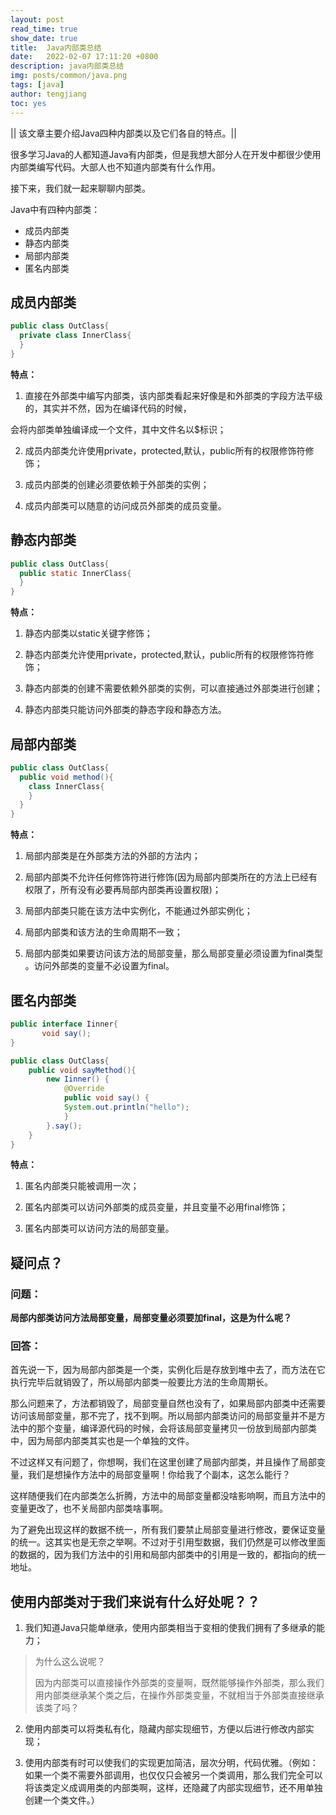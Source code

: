 ```yaml
---
layout: post
read_time: true
show_date: true
title:  Java内部类总结
date:   2022-02-07 17:11:20 +0800
description: java内部类总结
img: posts/common/java.png
tags: [java]
author: tengjiang
toc: yes
---
```


|| 该文章主要介绍Java四种内部类以及它们各自的特点。||

<!-- more -->

很多学习Java的人都知道Java有内部类，但是我想大部分人在开发中都很少使用内部类编写代码。大部人也不知道内部类有什么作用。

接下来，我们就一起来聊聊内部类。

Java中有四种内部类：

- 成员内部类
- 静态内部类
- 局部内部类
- 匿名内部类 

## 成员内部类

```java
public class OutClass{
  private class InnerClass{
  }
}
```

**特点：**

1. 直接在外部类中编写内部类，该内部类看起来好像是和外部类的字段方法平级的，其实并不然，因为在编译代码的时候，

会将内部类单独编译成一个文件，其中文件名以$标识；

2. 成员内部类允许使用private，protected,默认，public所有的权限修饰符修饰；      

3. 成员内部类的创建必须要依赖于外部类的实例；

4. 成员内部类可以随意的访问成员外部类的成员变量。

## 静态内部类

```java
public class OutClass{
  public static InnerClass{
  }
}
```

**特点：**

1. 静态内部类以static关键字修饰；

2. 静态内部类允许使用private，protected,默认，public所有的权限修饰符修饰；

3. 静态内部类的创建不需要依赖外部类的实例，可以直接通过外部类进行创建；

4. 静态内部类只能访问外部类的静态字段和静态方法。

## 局部内部类

```java
public class OutClass{
  public void method(){
    class InnerClass{
    }
  }
}
```

**特点：**

1. 局部内部类是在外部类方法的外部的方法内；

2. 局部内部类不允许任何修饰符进行修饰(因为局部内部类所在的方法上已经有权限了，所有没有必要再局部内部类再设置权限)；

3. 局部内部类只能在该方法中实例化，不能通过外部实例化；

4. 局部内部类和该方法的生命周期不一致；

5. 局部内部类如果要访问该方法的局部变量，那么局部变量必须设置为final类型 。访问外部类的变量不必设置为final。

## 匿名内部类

```java
public interface Iinner{
       void say();
}

public class OutClass{
	public void sayMethod(){
		new Iinner() {
			@Override
			public void say() {
			System.out.println("hello");
			}
		}.say();
    }
}
```

**特点：**

1. 匿名内部类只能被调用一次；

2. 匿名内部类可以访问外部类的成员变量，并且变量不必用final修饰；

3. 匿名内部类可以访问方法的局部变量。

## 疑问点？

### 问题：

**局部内部类访问方法局部变量，局部变量必须要加final，这是为什么呢？**

### 回答：

首先说一下，因为局部内部类是一个类，实例化后是存放到堆中去了，而方法在它执行完毕后就销毁了，所以局部内部类一般要比方法的生命周期长。

那么问题来了，方法都销毁了，局部变量自然也没有了，如果局部内部类中还需要访问该局部变量，那不完了，找不到啊。所以局部内部类访问的局部变量并不是方法中的那个变量，编译源代码的时候，会将该局部变量拷贝一份放到局部内部类中，因为局部内部类其实也是一个单独的文件。

不过这样又有问题了，你想啊，我们在这里创建了局部内部类，并且操作了局部变量，我们是想操作方法中的局部变量啊！你给我了个副本，这怎么能行？

这样随便我们在内部类怎么折腾，方法中的局部变量都没啥影响啊，而且方法中的变量更改了，也不关局部内部类啥事啊。

为了避免出现这样的数据不统一，所有我们要禁止局部变量进行修改，要保证变量的统一。这其实也是无奈之举啊。不过对于引用型数据，我们仍然是可以修改里面的数据的，因为我们方法中的引用和局部内部类中的引用是一致的，都指向的统一地址。

## 使用内部类对于我们来说有什么好处呢？？

1. 我们知道Java只能单继承，使用内部类相当于变相的使我们拥有了多继承的能力；

> 为什么这么说呢？
>
> 因为内部类可以直接操作外部类的变量啊，既然能够操作外部类，那么我们用内部类继承某个类之后，在操作外部类变量，不就相当于外部类直接继承该类了吗？

2. 使用内部类可以将类私有化，隐藏内部实现细节，方便以后进行修改内部实现；

3. 使用内部类有时可以使我们的实现更加简洁，层次分明，代码优雅。（例如：如果一个类不需要外部调用，也仅仅只会被另一个类调用，那么我们完全可以将该类定义成调用类的内部类啊，这样，还隐藏了内部实现细节，还不用单独创建一个类文件。）